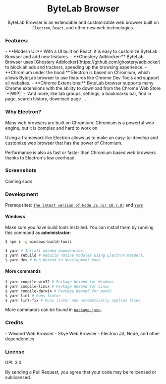 <div align="center">
<h1>ByteLab Browser</h1>

ByteLab Browser is an extendable and customizable web browser built on `Electron`, `React`, and other new web technologies.
</div>

<h3>Features:</h3>
- **Modern UI:** With a UI built on React, it is easy to customize ByteLab Browser and add new features.
- **Ghostery Adblocker:** ByteLab Browser uses [Ghostery Adblocker](https://github.com/ghostery/adblocker) to block all ads and trackers, speeding up the browsing experience.
- **Chromium under the hood:** Electron is based on Chromium, which allows ByteLab browser to use features like Chrome Dev Tools and support all websites.
- **Chrome Extensions:** ByteLab browser supports many Chrome extensions with the ability to download from the Chrome Web Store `*(WIP)`
- `And more, like tab groups, settings, a bookmarks bar, find in page, search history, download page ... `

<h3> Why Electron? </h3>
Many web browsers are built on Chromium. Chromium is a powerful web engine, but it is complex and hard to work on.

Using a framework like Electron allows us to make an easy-to-develop and customize web browser that has the power of Chromium. 

Performance is also as fast or faster than Chromium based web browsers thanks to Electron's low overhead.


<h3>Screenshots</h3>
Coming soon

<h3> Development </h3>

Prerequsites: [`The latest version of Node JS (or 18.7.0)`](https://nodejs.org/en/) and [`Yarn`](https://yarnpkg.com/getting-started/migration)


#### Windows

Make sure you have build tools installed. You can install them by running this command as **administrator**:

```bash
$ npm i -g windows-build-tools
```

```bash
$ yarn # Install needed depedencies.
$ yarn rebuild # Rebuild native modules using Electron headers.
$ yarn dev # Run Wexond in development mode
```

#### More commands

```bash
$ yarn compile-win32 # Package Wexond for Windows
$ yarn compile-linux # Package Wexond for Linux
$ yarn compile-darwin # Package Wexond for macOS
$ yarn lint # Runs linter
$ yarn lint-fix # Runs linter and automatically applies fixes
```

More commands can be found in [`package.json`](package.json).


<h3>Credits</h3>
- Wexond Web Browser 
- Skye Web Browser
- Electron JS, Node, and other dependencies
 
<h3>License</h3>
GPL 3.0

By sending a Pull Request, you agree that your code may be relicensed or sublicensed.